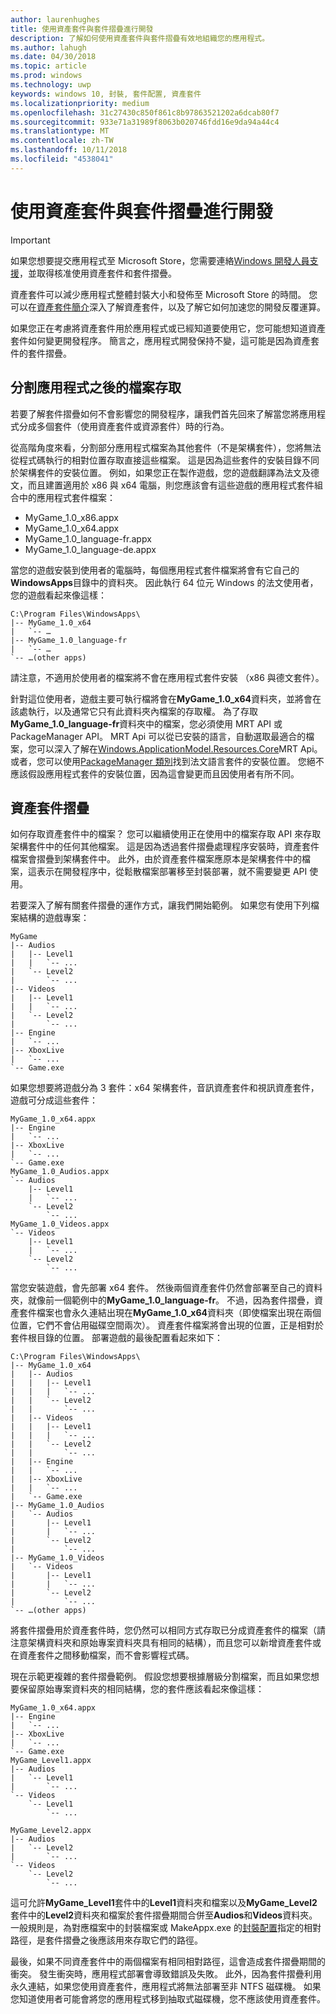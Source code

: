 ```yaml
---
author: laurenhughes
title: 使用資產套件與套件摺疊進行開發
description: 了解如何使用資產套件與套件摺疊有效地組織您的應用程式。
ms.author: lahugh
ms.date: 04/30/2018
ms.topic: article
ms.prod: windows
ms.technology: uwp
keywords: windows 10, 封裝, 套件配置, 資產套件
ms.localizationpriority: medium
ms.openlocfilehash: 31c27430c850f861c8b97863521202a6dcab80f7
ms.sourcegitcommit: 933e71a31989f8063b020746fdd16e9da94a44c4
ms.translationtype: MT
ms.contentlocale: zh-TW
ms.lasthandoff: 10/11/2018
ms.locfileid: "4538041"
---
```

# <a name="developing-with-asset-packages-and-package-folding"></a>使用資產套件與套件摺疊進行開發 

> [!IMPORTANT]
> 如果您想要提交應用程式至 Microsoft Store，您需要連絡[Windows 開發人員支援](https://developer.microsoft.com/windows/support)，並取得核准使用資產套件和套件摺疊。

資產套件可以減少應用程式整體封裝大小和發佈至 Microsoft Store 的時間。 您可以在[資產套件簡介](asset-packages.md)深入了解資產套件，以及了解它如何加速您的開發反覆運算。

如果您正在考慮將資產套件用於應用程式或已經知道要使用它，您可能想知道資產套件如何變更開發程序。 簡言之，應用程式開發保持不變，這可能是因為資產套件的套件摺疊。

## <a name="file-access-after-splitting-your-app"></a>分割應用程式之後的檔案存取

若要了解套件摺疊如何不會影響您的開發程序，讓我們首先回來了解當您將應用程式分成多個套件（使用資產套件或資源套件）時的行為。 

從高階角度來看，分割部分應用程式檔案為其他套件（不是架構套件），您將無法從程式碼執行的相對位置存取直接這些檔案。 這是因為這些套件的安裝目錄不同於架構套件的安裝位置。 例如，如果您正在製作遊戲，您的遊戲翻譯為法文及德文，而且建置適用於 x86 與 x64 電腦，則您應該會有這些遊戲的應用程式套件組合中的應用程式套件檔案：

-   MyGame_1.0_x86.appx
-   MyGame_1.0_x64.appx
-   MyGame_1.0_language-fr.appx
-   MyGame_1.0_language-de.appx

當您的遊戲安裝到使用者的電腦時，每個應用程式套件檔案將會有它自己的**WindowsApps**目錄中的資料夾。 因此執行 64 位元 Windows 的法文使用者，您的遊戲看起來像這樣：

```example
C:\Program Files\WindowsApps\
|-- MyGame_1.0_x64
|   `-- …
|-- MyGame_1.0_language-fr
|   `-- …
`-- …(other apps)
```

請注意，不適用於使用者的檔案將不會在應用程式套件安裝 （x86 與德文套件）。 

針對這位使用者，遊戲主要可執行檔將會在**MyGame_1.0_x64**資料夾，並將會在該處執行，以及通常它只有此資料夾內檔案的存取權。 為了存取**MyGame_1.0_language-fr**資料夾中的檔案，您必須使用 MRT API 或 PackageManager API。 MRT Api 可以從已安裝的語言，自動選取最適合的檔案，您可以深入了解在[Windows.ApplicationModel.Resources.Core](https://docs.microsoft.com/uwp/api/windows.applicationmodel.resources.core)MRT Api。 或者，您可以使用[PackageManager 類別](https://docs.microsoft.com/uwp/api/Windows.Management.Deployment.PackageManager)找到法文語言套件的安裝位置。 您絕不應該假設應用程式套件的安裝位置，因為這會變更而且因使用者有所不同。 

## <a name="asset-package-folding"></a>資產套件摺疊

如何存取資產套件中的檔案？ 您可以繼續使用正在使用中的檔案存取 API 來存取架構套件中的任何其他檔案。 這是因為透過套件摺疊處理程序安裝時，資產套件檔案會摺疊到架構套件中。 此外，由於資產套件檔案應原本是架構套件中的檔案，這表示在開發程序中，從鬆散檔案部署移至封裝部署，就不需要變更 API 使用。 

若要深入了解有關套件摺疊的運作方式，讓我們開始範例。 如果您有使用下列檔案結構的遊戲專案：

```example
MyGame
|-- Audios
|   |-- Level1
|   |   `-- ...
|   `-- Level2
|       `-- ...
|-- Videos
|   |-- Level1
|   |   `-- ...
|   `-- Level2
|       `-- ...
|-- Engine
|   `-- ...
|-- XboxLive
|   `-- ...
`-- Game.exe
```

如果您想要將遊戲分為 3 套件：x64 架構套件，音訊資產套件和視訊資產套件，遊戲可分成這些套件：

```example
MyGame_1.0_x64.appx
|-- Engine
|   `-- ...
|-- XboxLive
|   `-- ...
`-- Game.exe
MyGame_1.0_Audios.appx
`-- Audios
    |-- Level1
    |   `-- ...
    `-- Level2
        `-- ...
MyGame_1.0_Videos.appx
`-- Videos
    |-- Level1
    |   `-- ...
    `-- Level2
        `-- ...
```

當您安裝遊戲，會先部署 x64 套件。 然後兩個資產套件仍然會部署至自己的資料夾，就像前一個範例中的**MyGame_1.0_language-fr**。 不過，因為套件摺疊，資產套件檔案也會永久連結出現在**MyGame_1.0_x64**資料夾（即使檔案出現在兩個位置，它們不會佔用磁碟空間兩次）。 資產套件檔案將會出現的位置，正是相對於套件根目錄的位置。 部署遊戲的最後配置看起來如下：

```example 
C:\Program Files\WindowsApps\
|-- MyGame_1.0_x64
|   |-- Audios
|   |   |-- Level1
|   |   |   `-- ...
|   |   `-- Level2
|   |       `-- ...
|   |-- Videos
|   |   |-- Level1
|   |   |   `-- ...
|   |   `-- Level2
|   |       `-- ...
|   |-- Engine
|   |   `-- ...
|   |-- XboxLive
|   |   `-- ...
|   `-- Game.exe
|-- MyGame_1.0_Audios
|   `-- Audios
|       |-- Level1
|       |   `-- ...
|       `-- Level2
|           `-- ...
|-- MyGame_1.0_Videos
|   `-- Videos
|       |-- Level1
|       |   `-- ...
|       `-- Level2
|           `-- ...
`-- …(other apps)
```

將套件摺疊用於資產套件時，您仍然可以相同方式存取已分成資產套件的檔案（請注意架構資料夾和原始專案資料夾具有相同的結構），而且您可以新增資產套件或在資產套件之間移動檔案，而不會影響程式碼。 

現在示範更複雜的套件摺疊範例。 假設您想要根據層級分割檔案，而且如果您想要保留原始專案資料夾的相同結構，您的套件應該看起來像這樣：

```example
MyGame_1.0_x64.appx
|-- Engine
|   `-- ...
|-- XboxLive
|   `-- ...
`-- Game.exe
MyGame_Level1.appx
|-- Audios
|   `-- Level1
|       `-- ...
`-- Videos
    `-- Level1
        `-- ...

MyGame_Level2.appx
|-- Audios
|   `-- Level2
|       `-- ...
`-- Videos
    `-- Level2
        `-- ...
```
這可允許**MyGame_Level1**套件中的**Level1**資料夾和檔案以及**MyGame_Level2**套件中的**Level2**資料夾和檔案於套件摺疊期間合併至**Audios**和**Videos**資料夾。 一般規則是，為對應檔案中的封裝檔案或 MakeAppx.exe 的[封裝配置](packaging-layout.md)指定的相對路徑，是套件摺疊之後應該用來存取它們的路徑。 

最後，如果不同資產套件中的兩個檔案有相同相對路徑，這會造成套件摺疊期間的衝突。 發生衝突時，應用程式部署會導致錯誤及失敗。 此外，因為套件摺疊利用永久連結，如果您使用資產套件，應用程式將無法部署至非 NTFS 磁碟機。 如果您知道使用者可能會將您的應用程式移到抽取式磁碟機，您不應該使用資產套件。 



